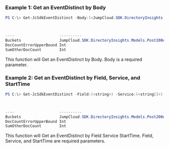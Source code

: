 ### Example 1: Get an EventDistinct by Body
```powershell
PS C:\> Get-JcSdkEventDistinct -Body:(<JumpCloud.SDK.DirectoryInsights.Models.EventDistinctQuery>)



----                    ----------
Buckets                 JumpCloud.SDK.DirectoryInsights.Models.Post200ApplicationJsonPropertiesItemsItem[]
DocCountErrorUpperBound Int
SumOtherDocCount        Int


```

This function will Get an EventDistinct by Body. Body is a required parameter.

### Example 2: Get an EventDistinct by Field, Service, and StartTime
```powershell
PS C:\> Get-JcSdkEventDistinct -Field:(<string>) -Service:(<string[]>) -StartTime:(<datetime>) -EndTime:(<datetime>) -SearchTermAnd:(<hashtable>) -SearchTermNot:(<hashtable>) -SearchTermOr:(<hashtable>)



----                    ----------
Buckets                 JumpCloud.SDK.DirectoryInsights.Models.Post200ApplicationJsonPropertiesItemsItem[]
DocCountErrorUpperBound Int
SumOtherDocCount        Int


```

This function will Get an EventDistinct by Field Service StartTime. Field, Service, and StartTime are required parameters.

